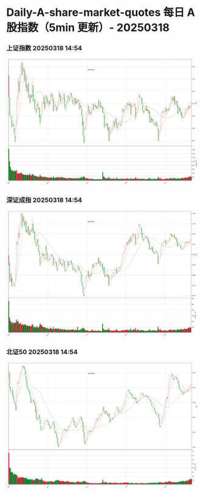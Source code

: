 
# Daily-A-share-market-quotes 每日 A 股指数（5min 更新）- 20250318

### 上证指数 20250318 14:54
![](./fig/2025/3/20250318-sh000001.png)

### 深证成指 20250318 14:54
![](./fig/2025/3/20250318-sz399001.png)

### 北证50 20250318 14:54
![](./fig/2025/3/20250318-bj899050.png)
